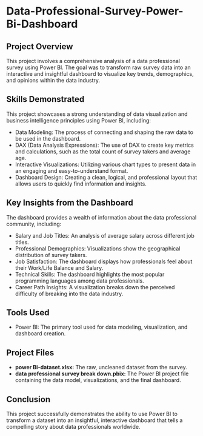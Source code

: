 # Data-Professional-Survey-Power-Bi-Dashboard

## Project Overview

This project involves a comprehensive analysis of a data professional survey using Power BI. The goal was to transform raw survey data into an interactive and insightful dashboard to visualize key trends, demographics, and opinions within the data industry.

## Skills Demonstrated

This project showcases a strong understanding of data visualization and business intelligence principles using Power BI, including:
- Data Modeling: The process of connecting and shaping the raw data to be used in the dashboard.
- DAX (Data Analysis Expressions): The use of DAX to create key metrics and calculations, such as the total count of survey takers and average age.
- Interactive Visualizations: Utilizing various chart types to present data in an engaging and easy-to-understand format.
- Dashboard Design: Creating a clean, logical, and professional layout that allows users to quickly find information and insights.

## Key Insights from the Dashboard

The dashboard provides a wealth of information about the data professional community, including:
- Salary and Job Titles: An analysis of average salary across different job titles.
- Professional Demographics: Visualizations show the geographical distribution of survey takers.
- Job Satisfaction: The dashboard displays how professionals feel about their Work/Life Balance and Salary.
- Technical Skills: The dashboard highlights the most popular programming languages among data professionals.
- Career Path Insights: A visualization breaks down the perceived difficulty of breaking into the data industry.

## Tools Used

* Power BI: The primary tool used for data modeling, visualization, and dashboard creation.

## Project Files

* **power Bi-dataset.xlsx:** The raw, uncleaned dataset from the survey.
* **data professional survey break down.pbix:** The Power BI project file containing the data model, visualizations, and the final dashboard.

## Conclusion

This project successfully demonstrates the ability to use Power BI to transform a dataset into an insightful, interactive dashboard that tells a compelling story about data professionals worldwide.

